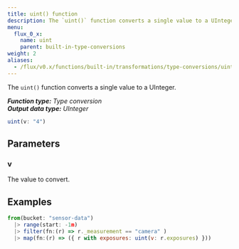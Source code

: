 ```yaml
---
title: uint() function
description: The `uint()` function converts a single value to a UInteger.
menu:
  flux_0_x:
    name: uint
    parent: built-in-type-conversions
weight: 2
aliases:
  - /flux/v0.x/functions/built-in/transformations/type-conversions/uint/
---
```


The `uint()` function converts a single value to a UInteger.

_**Function type:** Type conversion_  
_**Output data type:** UInteger_

```js
uint(v: "4")
```

## Parameters

### v
The value to convert.

## Examples
```js
from(bucket: "sensor-data")
  |> range(start: -1m)
  |> filter(fn:(r) => r._measurement == "camera" )
  |> map(fn:(r) => ({ r with exposures: uint(v: r.exposures) }))
```
